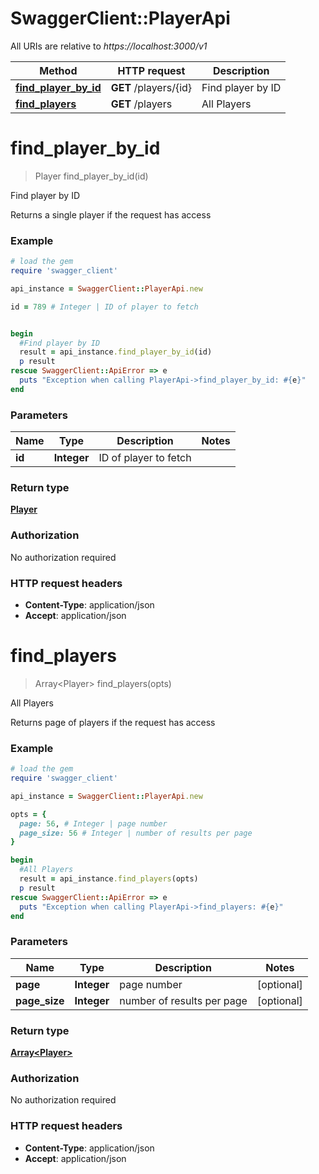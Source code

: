 # SwaggerClient::PlayerApi

All URIs are relative to *https://localhost:3000/v1*

Method | HTTP request | Description
------------- | ------------- | -------------
[**find_player_by_id**](PlayerApi.md#find_player_by_id) | **GET** /players/{id} | Find player by ID
[**find_players**](PlayerApi.md#find_players) | **GET** /players | All Players


# **find_player_by_id**
> Player find_player_by_id(id)

Find player by ID

Returns a single player if the request has access

### Example
```ruby
# load the gem
require 'swagger_client'

api_instance = SwaggerClient::PlayerApi.new

id = 789 # Integer | ID of player to fetch


begin
  #Find player by ID
  result = api_instance.find_player_by_id(id)
  p result
rescue SwaggerClient::ApiError => e
  puts "Exception when calling PlayerApi->find_player_by_id: #{e}"
end
```

### Parameters

Name | Type | Description  | Notes
------------- | ------------- | ------------- | -------------
 **id** | **Integer**| ID of player to fetch | 

### Return type

[**Player**](Player.md)

### Authorization

No authorization required

### HTTP request headers

 - **Content-Type**: application/json
 - **Accept**: application/json



# **find_players**
> Array&lt;Player&gt; find_players(opts)

All Players

Returns page of players if the request has access

### Example
```ruby
# load the gem
require 'swagger_client'

api_instance = SwaggerClient::PlayerApi.new

opts = { 
  page: 56, # Integer | page number
  page_size: 56 # Integer | number of results per page
}

begin
  #All Players
  result = api_instance.find_players(opts)
  p result
rescue SwaggerClient::ApiError => e
  puts "Exception when calling PlayerApi->find_players: #{e}"
end
```

### Parameters

Name | Type | Description  | Notes
------------- | ------------- | ------------- | -------------
 **page** | **Integer**| page number | [optional] 
 **page_size** | **Integer**| number of results per page | [optional] 

### Return type

[**Array&lt;Player&gt;**](Player.md)

### Authorization

No authorization required

### HTTP request headers

 - **Content-Type**: application/json
 - **Accept**: application/json



